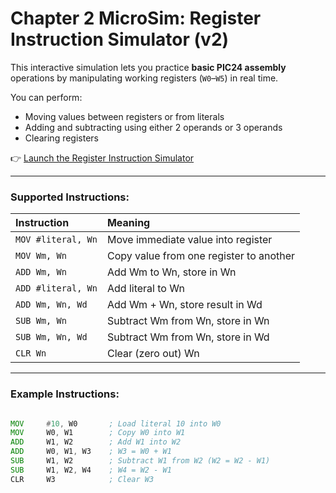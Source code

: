 # Chapter 2 MicroSim: Register Instruction Simulator (v2)

This interactive simulation lets you practice **basic PIC24 assembly** operations by manipulating working registers (`W0`–`W5`) in real time.

You can perform:

- Moving values between registers or from literals
- Adding and subtracting using either 2 operands or 3 operands
- Clearing registers

👉 [Launch the Register Instruction Simulator](./sim/index.html)

---

### Supported Instructions:

| Instruction | Meaning |
|:------------|:--------|
| `MOV #literal, Wn` | Move immediate value into register |
| `MOV Wm, Wn` | Copy value from one register to another |
| `ADD Wm, Wn` | Add Wm to Wn, store in Wn |
| `ADD #literal, Wn` | Add literal to Wn |
| `ADD Wm, Wn, Wd` | Add Wm + Wn, store result in Wd |
| `SUB Wm, Wn` | Subtract Wm from Wn, store in Wn |
| `SUB Wm, Wn, Wd` | Subtract Wm from Wn, store in Wd |
| `CLR Wn` | Clear (zero out) Wn |

---

### Example Instructions:

```asm

MOV     #10, W0       ; Load literal 10 into W0
MOV     W0, W1        ; Copy W0 into W1
ADD     W1, W2        ; Add W1 into W2
ADD     W0, W1, W3    ; W3 = W0 + W1
SUB     W1, W2        ; Subtract W1 from W2 (W2 = W2 - W1)
SUB     W1, W2, W4    ; W4 = W2 - W1
CLR     W3            ; Clear W3

```